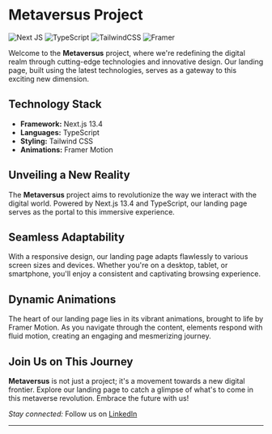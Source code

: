 # Metaversus Project

![Next JS](https://img.shields.io/badge/Next-black?style=for-the-badge&logo=next.js&logoColor=white)
![TypeScript](https://img.shields.io/badge/typescript-%23007ACC.svg?style=for-the-badge&logo=typescript&logoColor=white)
![TailwindCSS](https://img.shields.io/badge/tailwindcss-%2338B2AC.svg?style=for-the-badge&logo=tailwind-css&logoColor=white)
![Framer](https://img.shields.io/badge/Framer-black?style=for-the-badge&logo=framer&logoColor=blue)

Welcome to the **Metaversus** project, where we're redefining the digital realm through cutting-edge technologies and innovative design. Our landing page, built using the latest technologies, serves as a gateway to this exciting new dimension.

## Technology Stack

- **Framework:** Next.js 13.4
- **Languages:** TypeScript
- **Styling:** Tailwind CSS
- **Animations:** Framer Motion

## Unveiling a New Reality

The **Metaversus** project aims to revolutionize the way we interact with the digital world. Powered by Next.js 13.4 and TypeScript, our landing page serves as the portal to this immersive experience.

## Seamless Adaptability

With a responsive design, our landing page adapts flawlessly to various screen sizes and devices. Whether you're on a desktop, tablet, or smartphone, you'll enjoy a consistent and captivating browsing experience.

## Dynamic Animations

The heart of our landing page lies in its vibrant animations, brought to life by Framer Motion. As you navigate through the content, elements respond with fluid motion, creating an engaging and mesmerizing journey.

## Join Us on This Journey

**Metaversus** is not just a project; it's a movement towards a new digital frontier. Explore our landing page to catch a glimpse of what's to come in this metaverse revolution. Embrace the future with us!

*Stay connected:*
Follow us on [LinkedIn](https://www.linkedin.com/in/anton-kornilov-b9296323a/)

---

